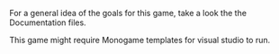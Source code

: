 For a general idea of the goals for this game, take a look the the Documentation files.

This game might require Monogame templates for visual studio to run.
